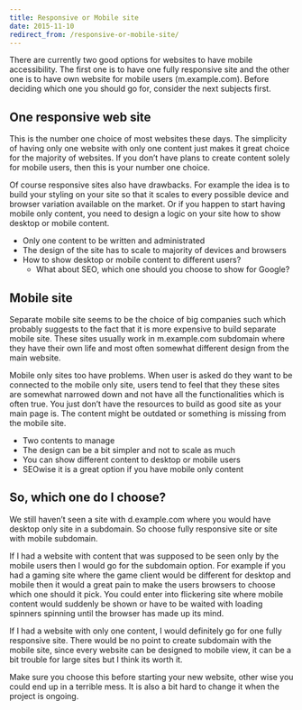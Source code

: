 ```yaml
---
title: Responsive or Mobile site
date: 2015-11-10
redirect_from: /responsive-or-mobile-site/
---
```

There are currently two good options for websites to have mobile accessibility. The first one is to have one fully responsive site and the other one is to have own website for mobile users (m.example.com). Before deciding which one you should go for, consider the next subjects first.

One responsive web site
-----------------------

This is the number one choice of most websites these days. The simplicity of having only one website with only one content just makes it great choice for the majority of websites. If you don’t have plans to create content solely for mobile users, then this is your number one choice.

Of course responsive sites also have drawbacks. For example the idea is to build your styling on your site so that it scales to every possible device and browser variation available on the market. Or if you happen to start having mobile only content, you need to design a logic on your site how to show desktop or mobile content.

*   Only one content to be written and administrated
*   The design of the site has to scale to majority of devices and browsers
*   How to show desktop or mobile content to different users?
    *   What about SEO, which one should you choose to show for Google?

Mobile site
-----------

Separate mobile site seems to be the choice of big companies such which probably suggests to the fact that it is more expensive to build separate mobile site. These sites usually work in m.example.com subdomain where they have their own life and most often somewhat different design from the main website.

Mobile only sites too have problems. When user is asked do they want to be connected to the mobile only site, users tend to feel that they these sites are somewhat narrowed down and not have all the functionalities which is often true. You just don’t have the resources to build as good site as your main page is. The content might be outdated or something is missing from the mobile site.

*   Two contents to manage
*   The design can be a bit simpler and not to scale as much
*   You can show different content to desktop or mobile users
*   SEOwise it is a great option if you have mobile only content

So, which one do I choose?
--------------------------

We still haven’t seen a site with d.example.com where you would have desktop only site in a subdomain. So choose fully responsive site or site with mobile subdomain.

If I had a website with content that was supposed to be seen only by the mobile users then I would go for the subdomain option. For example if you had a gaming site where the game client would be different for desktop and mobile then it would a great pain to make the users browsers to choose which one should it pick. You could enter into flickering site where mobile content would suddenly be shown or have to be waited with loading spinners spinning until the browser has made up its mind.

If I had a website with only one content, I would definitely go for one fully responsive site. There would be no point to create subdomain with the mobile site, since every website can be designed to mobile view, it can be a bit trouble for large sites but I think its worth it.

Make sure you choose this before starting your new website, other wise you could end up in a terrible mess. It is also a bit hard to change it when the project is ongoing.
